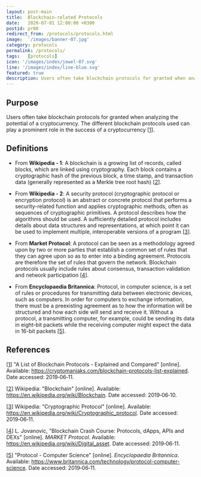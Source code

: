 ```yaml
---
layout: post-main
title:  Blockchain-related Protocols
date:   2020-07-01 12:00:00 +0300
postid: pr00
redirect_from: /protocols/protocols.html
image:  '/images/banner-07.jpg'
category: protocols
permalink: /protocols/
tags:   [protocols]
icon: '/images/index/jewel-07.svg'
line: '/images/index/line-blue.svg'
featured: true
description: Users often take blockchain protocols for granted when analyzing the potential of a cryptocurrency. The different blockchain protocols used can play a prominent role in the success of a cryptocurrency.
---
```


## Purpose

Users often take blockchain protocols for granted when analyzing the potential of a cryptocurrency. The different
blockchain protocols used can play a prominent role in the success of a cryptocurrency [[1]].

## Definitions

- From **Wikipedia - 1**: A blockchain is a growing list of records,
called blocks, which are linked using cryptography. Each block contains a cryptographic hash of the previous block, a
time stamp, and transaction data (generally represented as a Merkle tree root hash) [[2]].

- From **Wikipedia - 2**: A security protocol
(cryptographic protocol or encryption protocol) is an abstract or concrete protocol that performs a security-related
function and applies cryptographic methods, often as sequences of cryptographic primitives. A protocol describes how the
algorithms should be used. A sufficiently detailed protocol includes details about data structures and representations,
at which point it can be used to implement multiple, interoperable versions of a program [[3]].

- From **Market Protocol**:
A protocol can be seen as a methodology agreed upon by two or more parties that establish a common set of rules that  
they can agree upon so as to enter into a binding agreement. Protocols are therefore the set of rules that govern the
network. Blockchain protocols usually include rules about consensus, transaction validation and network participation [[4]].

- From **Encyclopaedia Britannica**: Protocol,
in computer science, is a set of rules or procedures for transmitting data between electronic devices, such as computers.
In order for computers to exchange information, there must be a preexisting agreement as to how the information will be
structured and how each side will send and receive it. Without a protocol, a transmitting computer, for example, could be
sending its data in eight-bit packets while the receiving computer might expect the data in 16-bit packets [[5]].

## References

[[1]] "A List of Blockchain Protocols - Explained and Compared" [online].
Available: <https://cryptomaniaks.com/blockchain-protocols-list-explained>. Date accessed: 2019&#8209;06&#8209;11.

[1]: https://cryptomaniaks.com/blockchain-protocols-list-explained
"A List of Blockchain
Protocols - Explained
and Compared"

[[2]] Wikipedia: "Blockchain" [online].
Available: <https://en.wikipedia.org/wiki/Blockchain>.
Date accessed: 2019&#8209;06&#8209;10.

[2]: https://en.wikipedia.org/wiki/Blockchain
"Blockchain"

[[3]] Wikipedia: "Cryptographic Protocol" [online]. Available: <https://en.wikipedia.org/wiki/Cryptographic_protocol>.
Date accessed: 2019&#8209;06&#8209;11.

[3]: https://en.wikipedia.org/wiki/Cryptographic_protocol
"Cryptographic Protocol"

[[4]] L. Jovanovic, "Blockchain Crash Course: Protocols, dApps, APIs and DEXs" [online]. *MARKET Protocol*.
Available: <https://en.wikipedia.org/wiki/Digital_asset>.
Date accessed: 2019&#8209;06&#8209;11.

[4]: https://en.wikipedia.org/wiki/Digital_asset
"Blockchain Crash Course:
Protocols, dApps, APIs
and DEXs"

[[5]] "Protocol - Computer Science" [online]. *Encyclopaedia Britannica*.
Available: <https://www.britannica.com/technology/protocol-computer-science>.
Date accessed: 2019&#8209;06&#8209;11.

[5]: https://www.britannica.com/technology/protocol-computer-science
"Protocol -
Computer Science"

